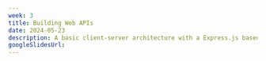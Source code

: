 ```yaml
---
week: 3
title: Building Web APIs
date: 2024-05-23
description: A basic client-server architecture with a Express.js based RESTful Application Programming Interface (API); Breaking down the HTTP request; Using Javascript to make HTTP requests on the browser without reloading.
googleSlidesUrl:
---
```

